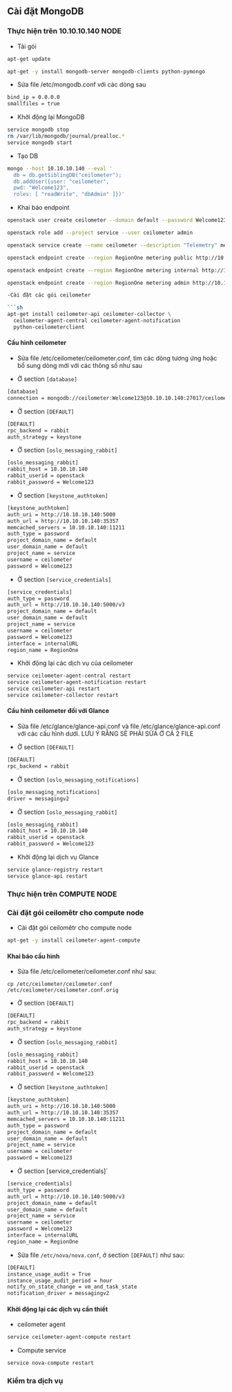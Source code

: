 ## Cài đặt MongoDB

### Thực hiện trên 10.10.10.140 NODE

- Tải gói

```sh
apt-get update

apt-get -y install mongodb-server mongodb-clients python-pymongo
```

- Sửa file /etc/mongodb.conf với các dòng sau

```sh
bind_ip = 0.0.0.0
smallfiles = true
```

- Khởi động lại MongoDB

```sh
service mongodb stop
rm /var/lib/mongodb/journal/prealloc.*
service mongodb start
```

- Tạo DB

```sh
mongo --host 10.10.10.140 --eval '
  db = db.getSiblingDB("ceilometer");
  db.addUser({user: "ceilometer",
  pwd: "Welcome123",
  roles: [ "readWrite", "dbAdmin" ]})'
```

- Khai báo endpoint

```sh
openstack user create ceilometer --domain default --password Welcome123 

openstack role add --project service --user ceilometer admin

openstack service create --name ceilometer --description "Telemetry" metering

openstack endpoint create --region RegionOne metering public http://10.10.10.140:8777

openstack endpoint create --region RegionOne metering internal http://10.10.10.140:8777

openstack endpoint create --region RegionOne metering admin http://10.10.10.140:8777

-Cài đặt các gói ceilometer

```sh
apt-get install ceilometer-api ceilometer-collector \
  ceilometer-agent-central ceilometer-agent-notification
  python-ceilometerclient
```

#### Cấu hình ceilometer

- Sửa file /etc/ceilometer/ceilometer.conf, tìm các dòng tương ứng hoặc bổ sung dòng mới với các thông số như sau

- Ở section `[database]`

```sh
[database]
connection = mongodb://ceilometer:Welcome123@10.10.10.140:27017/ceilometer
```

- Ở section `[DEFAULT]`

```sh
[DEFAULT]
rpc_backend = rabbit
auth_strategy = keystone
```

- Ở section `[oslo_messaging_rabbit]`

```sh
[oslo_messaging_rabbit]
rabbit_host = 10.10.10.140
rabbit_userid = openstack
rabbit_password = Welcome123
```

- Ở section `[keystone_authtoken]`

```sh
[keystone_authtoken]
auth_uri = http://10.10.10.140:5000
auth_url = http://10.10.10.140:35357
memcached_servers = 10.10.10.140:11211
auth_type = password
project_domain_name = default
user_domain_name = default
project_name = service
username = ceilometer
password = Welcome123
```

- Ở section `[service_credentials]`

```sh
[service_credentials]
auth_type = password
auth_url = http://10.10.10.140:5000/v3
project_domain_name = default
user_domain_name = default
project_name = service
username = ceilometer
password = Welcome123
interface = internalURL
region_name = RegionOne
```

- Khởi động lại các dịch vụ của ceilometer

```sh
service ceilometer-agent-central restart
service ceilometer-agent-notification restart
service ceilometer-api restart
service ceilometer-collector restart
```

#### Cấu hình ceilometer đối với Glance

- Sửa file /etc/glance/glance-api.conf và file /etc/glance/glance-api.conf với các cấu hình dưới. LƯU Ý RẰNG SẼ PHẢI SỬA Ở CẢ 2 FILE

- Ở section `[DEFAULT]`

```sh
[DEFAULT]
rpc_backend = rabbit
```

- Ở section `[oslo_messaging_notifications]`

```sh
[oslo_messaging_notifications]
driver = messagingv2
```

- Ở section `[oslo_messaging_rabbit]`

```sh
[oslo_messaging_rabbit]
rabbit_host = 10.10.10.140
rabbit_userid = openstack
rabbit_password = Welcome123
```

- Khởi động lại dịch vụ Glance

```sh
service glance-registry restart
service glance-api restart
```

### Thực hiện trên COMPUTE NODE

### Cài đặt gói ceilomêtr cho compute node

- Cài đặt gói ceilomêtr cho compute node

```sh
apt-get -y install ceilometer-agent-compute
```

#### Khai báo cấu hình 

- Sửa file /etc/ceilometer/ceilometer.conf như sau:

```
cp /etc/ceilometer/ceilometer.conf /etc/ceilometer/ceilometer.conf.orig
```

- Ở section `[DEFAULT]`

```sh
[DEFAULT]
rpc_backend = rabbit
auth_strategy = keystone

```

- Ở section `[oslo_messaging_rabbit]`

```sh
[oslo_messaging_rabbit]
rabbit_host = 10.10.10.140
rabbit_userid = openstack
rabbit_password = Welcome123
```

- Ở section `[keystone_authtoken]`

```sh
[keystone_authtoken]
auth_uri = http://10.10.10.140:5000
auth_url = http://10.10.10.140:35357
memcached_servers = 10.10.10.140:11211
auth_type = password
project_domain_name = default
user_domain_name = default
project_name = service
username = ceilometer
password = Welcome123
```

- Ở section [service_credentials]`

```sh
[service_credentials]
auth_type = password
auth_url = http://10.10.10.140:5000/v3
project_domain_name = default
user_domain_name = default
project_name = service
username = ceilometer
password = Welcome123
interface = internalURL
region_name = RegionOne

```

- Sửa file `/etc/nova/nova.conf`, ở section `[DEFAULT]` như sau:

```sh
[DEFAULT]
instance_usage_audit = True
instance_usage_audit_period = hour
notify_on_state_change = vm_and_task_state
notification_driver = messagingv2
```

#### Khởi động lại các dịch vụ cần thiết

- ceilometer agent

```sh
service ceilometer-agent-compute restart
```

- Compute service

```sh
service nova-compute restart
```


### Kiểm tra dịch vụ